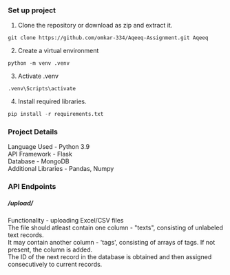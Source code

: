 ### Set up project

1. Clone the repository or download as zip and extract it.
```
git clone https://github.com/omkar-334/Aqeeq-Assignment.git Aqeeq
```
2. Create a virtual environment
```
python -m venv .venv
```
3. Activate .venv
```
.venv\Scripts\activate
```
4. Install required libraries.
```python
pip install -r requirements.txt
```

### Project Details  
Language Used - Python 3.9  
API Framework - Flask  
Database - MongoDB  
Additional Libraries - Pandas, Numpy  

### API Endpoints 

##### /upload/<filepath>  
Functionality - uploading Excel/CSV files  
The file should atleast contain one column - "texts", consisting of unlabeled text records.  
It may contain another column - 'tags', consisting of arrays of tags. If not present, the column is added.  
The ID of the next record in the database is obtained and then assigned consecutively to current records.  
